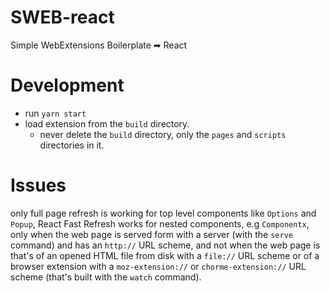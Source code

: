 # SWEB-react
Simple WebExtensions Boilerplate ➡ React

# Development
- run `yarn start`
- load extension from the `build` directory.
  - never delete the `build` directory, only the `pages` and `scripts` directories in it.

# Issues
only full page refresh is working for top level components like `Options` and `Popup`,
React Fast Refresh works for nested components, e.g `Componentx`,
only when the web page is served form with a server (with the `serve` command)
and has an `http://` URL scheme, and not when the web page is that's of an opened 
HTML file from disk with a `file://` URL scheme or of a browser extension with a 
`moz-extension://` or `chorme-extension://` URL scheme (that's built with the `watch` command).